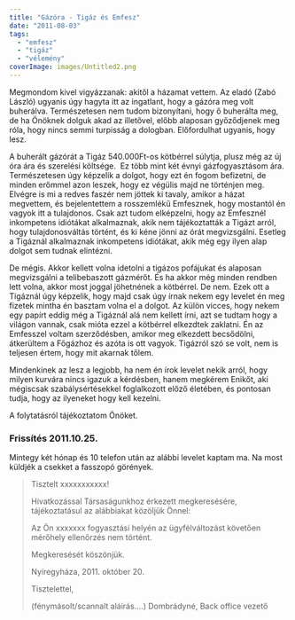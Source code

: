 ```yaml
---
title: "Gázóra - Tigáz és Emfesz"
date: "2011-08-03"
tags: 
  - "emfesz"
  - "tigáz"
  - "vélemény"
coverImage: images/Untitled2.png
---
```


Megmondom kivel vigyázzanak: akitől a házamat vettem. Az eladó (Zabó László) ugyanis úgy hagyta itt az ingatlant, hogy a gázóra meg volt buherálva. Természetesen nem tudom bizonyítani, hogy ő buherálta meg, de ha Önöknek dolguk akad az illetővel, előbb alaposan győződjenek meg róla, hogy nincs semmi turpisság a dologban. Előfordulhat ugyanis, hogy lesz.

A buherált gázórát a Tigáz 540.000Ft-os kötbérrel súlytja, plusz még az új óra ára és szerelési költsége.  Ez több mint két évnyi gázfogyasztásom ára. Természetesen úgy képzelik a dolgot, hogy ezt én fogom befizetni, de minden erőmmel azon leszek, hogy ez végülis majd ne történjen meg. Elvégre is mi a redves faszér nem jöttek ki tavaly, amikor a házat megvettem, és bejelentettem a rosszemlékű Emfesznek, hogy mostantól én vagyok itt a tulajdonos. Csak azt tudom elképzelni, hogy az Emfesznél inkompetens idiótákat alkalmaznak, akik nem tájékoztatták a Tigázt arról, hogy tulajdonosváltás történt, és ki kéne jönni az órát megvizsgálni. Esetleg a Tigáznál alkalmaznak inkompetens idiótákat, akik még egy ilyen alap dolgot sem tudnak elintézni.

De mégis. Akkor kellett volna idetolni a tigázos pofájukat és alaposan megvizsgálni a telibebaszott gázmérőt. És ha akkor még minden rendben lett volna, akkor most joggal jöhetnének a kötbérrel. De nem. Ezek ott a Tigáznál úgy képzelik, hogy majd csak úgy írnak nekem egy levelet én meg fizetek mintha én basztam volna el a dolgot. Az külön vicces, hogy nekem egy papírt eddig még a Tigáznál alá nem kellett írni, azt se tudtam hogy a világon vannak, csak mióta ezzel a kötbérrel elkezdtek zaklatni. Én az Emfesszel voltam szerződésben, amikor meg elkezdett becsődölni, átkerültem a Főgázhoz és azóta is ott vagyok. Tigázról szó se volt, nem is teljesen értem, hogy mit akarnak tőlem.

Mindenkinek az lesz a legjobb, ha nem én írok levelet nekik arról, hogy milyen kurvára nincs igazuk a kérdésben, hanem megkérem Enikőt, aki mégiscsak szabálysértésekkel foglalkozott előző életében, és pontosan tudja, hogy az ilyeneket hogy kell kezelni.

A folytatásról tájékoztatom Önöket.

### Frissítés 2011.10.25.

Mintegy két hónap és 10 telefon után az alábbi levelet kaptam ma. Na most küldjék a csekket a fasszopó görények.

> Tisztelt xxxxxxxxxxx!
> 
> Hivatkozással Társaságunkhoz érkezett megkeresésére, tájékoztatásul az alábbiakat közöljük Önnel:
> 
> Az Ön xxxxxxx fogyasztási helyén az ügyfélváltozást követően mérőhely ellenőrzés nem történt.
> 
> Megkeresését köszönjük.
> 
> Nyíregyháza, 2011. október 20.
> 
> Tisztelettel,
> 
> (fénymásolt/scannalt aláírás....) Dombrádyné, Back office vezető
